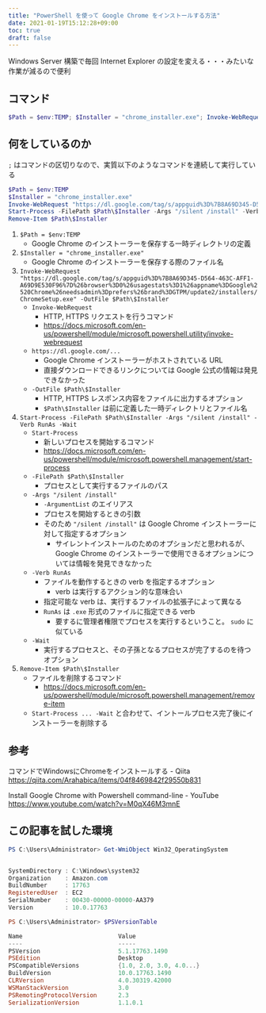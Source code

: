 ```yaml
---
title: "PowerShell を使って Google Chrome をインストールする方法"
date: 2021-01-19T15:12:28+09:00
toc: true
draft: false
---
```


Windows Server 構築で毎回 Internet Explorer の設定を変える・・・みたいな作業が減るので便利

<!--more-->

## コマンド

```powershell
$Path = $env:TEMP; $Installer = "chrome_installer.exe"; Invoke-WebRequest "https://dl.google.com/tag/s/appguid%3D%7B8A69D345-D564-463C-AFF1-A69D9E530F96%7D%26browser%3D0%26usagestats%3D1%26appname%3DGoogle%2520Chrome%26needsadmin%3Dprefers%26brand%3DGTPM/update2/installers/ChromeSetup.exe" -OutFile $Path\$Installer; Start-Process -FilePath $Path\$Installer -Args "/silent /install" -Verb RunAs -Wait; Remove-Item $Path\$Installer
```


## 何をしているのか

`;` はコマンドの区切りなので、実質以下のようなコマンドを連続して実行している

```powershell
$Path = $env:TEMP
$Installer = "chrome_installer.exe"
Invoke-WebRequest "https://dl.google.com/tag/s/appguid%3D%7B8A69D345-D564-463C-AFF1-A69D9E530F96%7D%26browser%3D0%26usagestats%3D1%26appname%3DGoogle%2520Chrome%26needsadmin%3Dprefers%26brand%3DGTPM/update2/installers/ChromeSetup.exe" -OutFile $Path\$Installer
Start-Process -FilePath $Path\$Installer -Args "/silent /install" -Verb RunAs -Wait
Remove-Item $Path\$Installer
```

1. `$Path = $env:TEMP`
    - Google Chrome のインストーラーを保存する一時ディレクトリの定義
2. `$Installer = "chrome_installer.exe"`
    - Google Chrome のインストーラーを保存する際のファイル名
3. `Invoke-WebRequest "https://dl.google.com/tag/s/appguid%3D%7B8A69D345-D564-463C-AFF1-A69D9E530F96%7D%26browser%3D0%26usagestats%3D1%26appname%3DGoogle%2520Chrome%26needsadmin%3Dprefers%26brand%3DGTPM/update2/installers/ChromeSetup.exe" -OutFile $Path\$Installer`
    - `Invoke-WebRequest`
        - HTTP, HTTPS リクエストを行うコマンド
        - https://docs.microsoft.com/en-us/powershell/module/microsoft.powershell.utility/invoke-webrequest
    - `https://dl.google.com/...`
        - Google Chrome インストーラーがホストされている URL
        - 直接ダウンロードできるリンクについては Google 公式の情報は発見できなかった
    - `-OutFile $Path\$Installer`
        - HTTP, HTTPS レスポンス内容をファイルに出力するオプション
        - `$Path\$Installer` は前に定義した一時ディレクトリとファイル名
4. `Start-Process -FilePath $Path\$Installer -Args "/silent /install" -Verb RunAs -Wait`
    - `Start-Process`
        - 新しいプロセスを開始するコマンド
        - https://docs.microsoft.com/en-us/powershell/module/microsoft.powershell.management/start-process
    - `-FilePath $Path\$Installer`
        - プロセスとして実行するファイルのパス
    - `-Args "/silent /install"`
        - `-ArgumentList` のエイリアス
        - プロセスを開始するときの引数
        - そのため `"/silent /install"` は Google Chrome インストーラーに対して指定するオプション
            - サイレントインストールのためのオプションだと思われるが、 Google Chrome のインストーラーで使用できるオプションについては情報を発見できなかった
    - `-Verb RunAs`
        - ファイルを動作するときの verb を指定するオプション
            - verb は実行するアクション的な意味合い
        - 指定可能な verb は、実行するファイルの拡張子によって異なる
        - `RunAs` は `.exe` 形式のファイルに指定できる verb
            - 要するに管理者権限でプロセスを実行するということ。 `sudo` に似ている
    - `-Wait`
        - 実行するプロセスと、その子孫となるプロセスが完了するのを待つオプション
5. `Remove-Item $Path\$Installer`
    - ファイルを削除するコマンド
        - https://docs.microsoft.com/en-us/powershell/module/microsoft.powershell.management/remove-item
    - `Start-Process ... -Wait` と合わせて、イントールプロセス完了後にインストーラーを削除する


## 参考

コマンドでWindowsにChromeをインストールする - Qiita  
https://qiita.com/Arahabica/items/04f8469842f29550b831

Install Google Chrome with Powershell command-line - YouTube  
https://www.youtube.com/watch?v=M0qX46M3mnE


## この記事を試した環境

```powershell
PS C:\Users\Administrator> Get-WmiObject Win32_OperatingSystem


SystemDirectory : C:\Windows\system32
Organization    : Amazon.com
BuildNumber     : 17763
RegisteredUser  : EC2
SerialNumber    : 00430-00000-00000-AA379
Version         : 10.0.17763

PS C:\Users\Administrator> $PSVersionTable

Name                           Value
----                           -----
PSVersion                      5.1.17763.1490
PSEdition                      Desktop
PSCompatibleVersions           {1.0, 2.0, 3.0, 4.0...}
BuildVersion                   10.0.17763.1490
CLRVersion                     4.0.30319.42000
WSManStackVersion              3.0
PSRemotingProtocolVersion      2.3
SerializationVersion           1.1.0.1
```